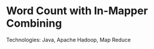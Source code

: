 # <span id="tjidtitle">Word Count with In-Mapper Combining</span>

<div>Technologies: <span id="tjidtechs">Java, Apache Hadoop, Map Reduce</span></div>
<br />
